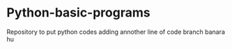 # Python-basic-programs
Repository to put python codes
adding annother line of code
branch banara hu

